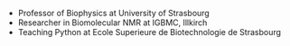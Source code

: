 - Professor of Biophysics at University of Strasbourg
- Researcher in Biomolecular NMR at IGBMC, Illkirch
- Teaching Python at Ecole Superieure de Biotechnologie de Strasbourg

